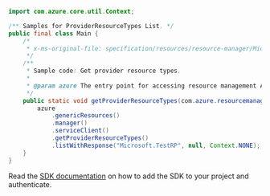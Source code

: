 ```java
import com.azure.core.util.Context;

/** Samples for ProviderResourceTypes List. */
public final class Main {
    /*
     * x-ms-original-file: specification/resources/resource-manager/Microsoft.Resources/stable/2021-01-01/examples/GetProviderResourceTypes.json
     */
    /**
     * Sample code: Get provider resource types.
     *
     * @param azure The entry point for accessing resource management APIs in Azure.
     */
    public static void getProviderResourceTypes(com.azure.resourcemanager.AzureResourceManager azure) {
        azure
            .genericResources()
            .manager()
            .serviceClient()
            .getProviderResourceTypes()
            .listWithResponse("Microsoft.TestRP", null, Context.NONE);
    }
}
```

Read the [SDK documentation](https://github.com/Azure/azure-sdk-for-java/blob/azure-resourcemanager_2.15.0/sdk/resourcemanager/azure-resourcemanager/README.md) on how to add the SDK to your project and authenticate.

